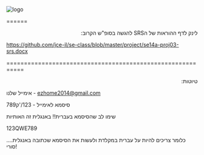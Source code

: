 ![logo](http://www.up2me.co.il/images/18345493.png)
 
 ======
 <p dir="rtl">
לינק לדף ההוראות של הSRS להגשה בסופ"ש הקרוב:

https://github.com/jce-il/se-class/blob/master/project/se14a-proj03-srs.docx
</p>
===========================================================
<p dir="rtl">
טיוטות:

אימייל שלנו - ezhome2014@gmail.com


סיסמא לאימייל - 123/'ק789


שימו לב שהסיסמא בעברית!! באנגלית זה האותיות 


123QWE789


כלומר צריכים להיות על עברית במקלדת ולעשות את הסיסמא שכתובה באנגלית.... סורי!


</p>
